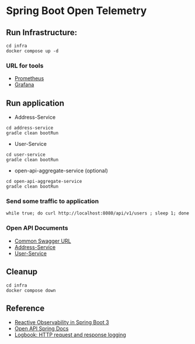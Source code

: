 # Spring Boot Open Telemetry

## Run Infrastructure:

```shell
cd infra
docker compose up -d
```

### URL for tools

- [Prometheus](http://localhost:9090/)
- [Grafana](http://localhost:3000/)

## Run application

* Address-Service

```shell
cd address-service
gradle clean bootRun
```

* User-Service

```shell
cd user-service
gradle clean bootRun
```

* open-api-aggregate-service (optional)

```shell
cd open-api-aggregate-service
gradle clean bootRun
```

### Send some traffic to application

```shell
while true; do curl http://localhost:8080/api/v1/users ; sleep 1; done
```

### Open API Documents

- [Common Swagger URL](http://localhost:8086/swagger-ui/index.html)
- [Address-Service](http://localhost:8085/swagger-ui/index.html)
- [User-Service](http://localhost:8080/swagger-ui/index.html)

## Cleanup

```shell
cd infra
docker compose down
```

## Reference

* [Reactive Observability in Spring Boot 3](https://tanzu.vmware.com/developer/guides/observability-reactive-spring-boot-3/)
* [Open API Spring Docs](https://springdoc.org/v2/)
* [Logbook: HTTP request and response logging](https://github.com/zalando/logbook#logbook-http-request-and-response-logging)